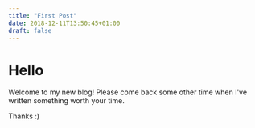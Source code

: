 ```yaml
---
title: "First Post"
date: 2018-12-11T13:50:45+01:00
draft: false
---
```


# Hello
Welcome to my new blog! Please come back some other time when I've written something worth your time.

Thanks :)
